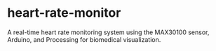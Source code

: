 # heart-rate-monitor
A real-time heart rate monitoring system using the MAX30100 sensor, Arduino, and Processing for biomedical visualization.

